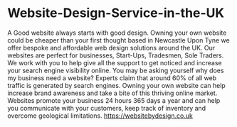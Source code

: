 # Website-Design-Service-in-the-UK
A Good website always starts with good design.  Owning your own website could be cheaper than your first thought based in Newcastle Upon Tyne we offer bespoke and affordable web design solutions around the UK.  Our websites are perfect for businesses, Start-Ups, Tradesmen, Sole Traders.  We work with you to help give all the support to get noticed and increase your search engine visibility online.  You may be asking yourself why does my business need a website? Experts claim that around 60% of all web traffic is generated by search engines. Owning your own website can help increase brand awareness and take a bite of this thriving online market.  Websites promote your business 24 hours 365 days a year and can help you communicate with your customers, keep track of inventory and overcome geological limitations. https://websitebydesign.co.uk
